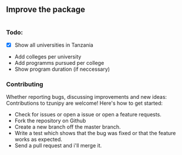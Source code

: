 ## Improve the package

#

### Todo:

- [x] Show all universities in Tanzania
- Add colleges per university
- Add programms pursued per college
- Show program duration (if neccessary)



### Contributing

Whether reporting bugs, discussing improvements and new ideas: 
Contributions to tzunipy are welcome! Here's how to get started:

- Check for issues or open a issue or open a feature requests.
- Fork the repository on Github
- Create a new branch off the master branch.
- Write a test which shows that the bug was fixed or that the feature works as expected.
- Send a pull request and i'll merge it.
